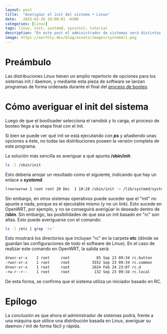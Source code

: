 ```yaml
---
layout: post
title:  "Averigüar el init del sistema • Linux"
date:   2025-02-26 19:00:01 -0300
categories: [linux]
tags: linux, init, systemd, sysvinit, tutorial
description: "En este post el administrador de sistemas verá distintas opciones para averiguar el \"init\" del sistema"
image: https://earthly.dev/blog/assets/images/systemd/1.png
---
```


# Preámbulo

Las distribuciones Linux tienen un amplio repertorio de opciones para los sistemas init / daemon, y mediante esta pieza de software se lanzan programas de forma ordenada durante el final del [proceso de booteo](#).

# Cómo averiguar el init del sistema

Luego de que el bootloader selecciona el ramdisk y lo carga, el proceso de booteo llega a la etapa final con el init.

Si bien se puede ver qué init se está ejecutando con ***ps*** y añadiendo unas opciones a éste, no todas las distribuciones poseen la versión completa de este programa.

La solución más sencilla es averiguar a qué apunta **/sbin/init**:

```bash
ls -l /sbin/init
```

Esto debería arrojar un resultado como el siguiente, indicando que hay un enlace a ***systemd***.

```bash
lrwxrwxrwx 1 root root 20 Dec  1 10:28 /sbin/init -> /lib/systemd/systemd
```

Sin embargo, en otros sistemas operativos puede suceder que el "init" no apunte a nada, porque es el ejecutable mismo (y no un link). Esto sucede en OpenWRT, por ejemplo, y no se conseguirá averigüar lo deseado dentro de **/sbin**.
Sin embargo, las posibilidades de que sea un init basado en "rc" son altas. Esto puede averiguarse con el comando:

```bash
ls -l /etc | grep 'rc'
```

Esto mostrará los directorios que incluyan "rc" en la carpeta **etc** (dónde se guardan las configuraciones de todo el software de Linux). En el caso de realizar este comando en OpenWRT, la salida será:

```bash
drwxr-xr-x    2 root     root            85 Sep 23 09:34 rc.button
-rwxr-xr-x    1 root     root          3552 Sep 23 09:34 rc.common
drwxr-xr-x    1 root     root          1024 Feb 24 23:07 rc.d
-rw-r--r--    1 root     root           132 Sep 23 09:34 rc.local
```

De esta forma, se confirma que el sistema utiliza un iniciador basado en RC.

# Epílogo

La conclusión es que ahora el administrador de sistemas podrá, frente a una máquina que utilice una distribución basada en Linux, averiguar su daemon / init de forma fácil y rápida.